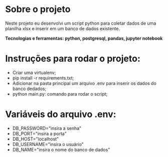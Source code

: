 # Sobre o projeto
Neste projeto eu desenvolvi um script python para coletar dados de uma planilha xlsx e inserir em um banco de dados existente. 

**Tecnologias e ferramentas: python, postgresql, pandas, jupyter notebook**

# Instruções para rodar o projeto:
-  Criar uma virtualenv;
-  pip install -r requirements.txt;
-  Adicionar na pasta principal um arquivo .env para inserir os dados do banco dedados;
-  python main.py: comando para rodar o script;

# Variáveis do arquivo .env:
- DB_PASSWORD="insira a senha"
- DB_PORT="insira a porta"
- DB_HOST="localhost"
- DB_USERNAME="insira o usuário"
- DB_NAME="insira o nome do banco de dados"

